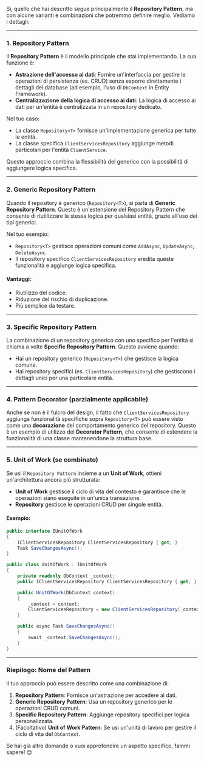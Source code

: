 Sì, quello che hai descritto segue principalmente il **Repository Pattern**, ma con alcune varianti e combinazioni che potremmo definire meglio. Vediamo i dettagli:

---

### **1. Repository Pattern**
Il **Repository Pattern** è il modello principale che stai implementando. La sua funzione è:

- **Astrazione dell'accesso ai dati**: Fornire un'interfaccia per gestire le operazioni di persistenza (es. CRUD) senza esporre direttamente i dettagli del database (ad esempio, l'uso di `DbContext` in Entity Framework).
- **Centralizzazione della logica di accesso ai dati**: La logica di accesso ai dati per un'entità è centralizzata in un repository dedicato.

Nel tuo caso:
- La classe `Repository<T>` fornisce un'implementazione generica per tutte le entità.
- La classe specifica `ClientServicesRepository` aggiunge metodi particolari per l'entità `ClientService`.

Questo approccio combina la flessibilità del generico con la possibilità di aggiungere logica specifica.

---

### **2. Generic Repository Pattern**
Quando il repository è generico (`Repository<T>`), si parla di **Generic Repository Pattern**. Questo è un'estensione del Repository Pattern che consente di riutilizzare la stessa logica per qualsiasi entità, grazie all'uso dei tipi generici.

Nel tuo esempio:
- `Repository<T>` gestisce operazioni comuni come `AddAsync`, `UpdateAsync`, `DeleteAsync`.
- Il repository specifico `ClientServicesRepository` eredita queste funzionalità e aggiunge logica specifica.

#### Vantaggi:
- Riutilizzo del codice.
- Riduzione del rischio di duplicazione.
- Più semplice da testare.

---

### **3. Specific Repository Pattern**
La combinazione di un repository generico con uno specifico per l'entità si chiama a volte **Specific Repository Pattern**. Questo avviene quando:
- Hai un repository generico (`Repository<T>`) che gestisce la logica comune.
- Hai repository specifici (es. `ClientServicesRepository`) che gestiscono i dettagli unici per una particolare entità.

---

### **4. Pattern Decorator (parzialmente applicabile)**
Anche se non è il fulcro del design, il fatto che `ClientServicesRepository` aggiunga funzionalità specifiche sopra `Repository<T>` può essere visto come una **decorazione** del comportamento generico del repository. Questo è un esempio di utilizzo del **Decorator Pattern**, che consente di estendere la funzionalità di una classe mantenendone la struttura base.

---

### **5. Unit of Work (se combinato)**
Se usi il `Repository Pattern` insieme a un **Unit of Work**, ottieni un'architettura ancora più strutturata:
- **Unit of Work** gestisce il ciclo di vita del contesto e garantisce che le operazioni siano eseguite in un'unica transazione.
- **Repository** gestisce le operazioni CRUD per singole entità.

#### Esempio:
```csharp
public interface IUnitOfWork
{
    IClientServicesRepository ClientServicesRepository { get; }
    Task SaveChangesAsync();
}

public class UnitOfWork : IUnitOfWork
{
    private readonly DbContext _context;
    public IClientServicesRepository ClientServicesRepository { get; }

    public UnitOfWork(DbContext context)
    {
        _context = context;
        ClientServicesRepository = new ClientServicesRepository(_context);
    }

    public async Task SaveChangesAsync()
    {
        await _context.SaveChangesAsync();
    }
}
```

---

### **Riepilogo: Nome del Pattern**
Il tuo approccio può essere descritto come una combinazione di:

1. **Repository Pattern**: Fornisce un'astrazione per accedere ai dati.
2. **Generic Repository Pattern**: Usa un repository generico per le operazioni CRUD comuni.
3. **Specific Repository Pattern**: Aggiunge repository specifici per logica personalizzata.
4. (Facoltativo) **Unit of Work Pattern**: Se usi un'unità di lavoro per gestire il ciclo di vita del `DbContext`.

Se hai già altre domande o vuoi approfondire un aspetto specifico, fammi sapere! 😊
